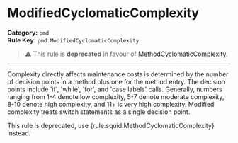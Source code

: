 
# ModifiedCyclomaticComplexity
**Category:** `pmd`<br/>
**Rule Key:** `pmd:ModifiedCyclomaticComplexity`<br/>
> :warning: This rule is **deprecated** in favour of [MethodCyclomaticComplexity](https://rules.sonarsource.com/java/RSPEC-ethodCyclomaticComplexity).

-----

Complexity directly affects maintenance costs is determined by the number of decision points in a method plus one for the method entry. The decision points include 'if', 'while', 'for', and 'case labels' calls. Generally, numbers ranging from 1-4 denote low complexity, 5-7 denote moderate complexity, 8-10 denote high complexity, and 11+ is very high complexity. Modified complexity treats switch statements as a single decision point.

<p>
  This rule is deprecated, use {rule:squid:MethodCyclomaticComplexity} instead.
</p>

